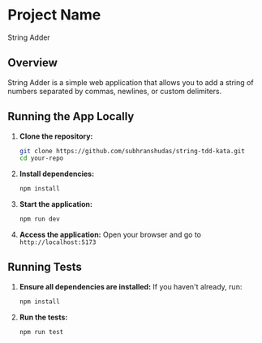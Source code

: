 # Project Name

String Adder

## Overview

String Adder is a simple web application that allows you to add a string of numbers separated by commas, newlines, or custom delimiters.

## Running the App Locally

1. **Clone the repository:**

   ```bash
   git clone https://github.com/subhranshudas/string-tdd-kata.git
   cd your-repo
   ```

2. **Install dependencies:**

   ```bash
   npm install
   ```

3. **Start the application:**

   ```bash
   npm run dev
   ```

4. **Access the application:**
   Open your browser and go to `http://localhost:5173`

## Running Tests

1. **Ensure all dependencies are installed:**
   If you haven't already, run:

   ```bash
   npm install
   ```

2. **Run the tests:**

   ```bash
   npm run test
   ```
